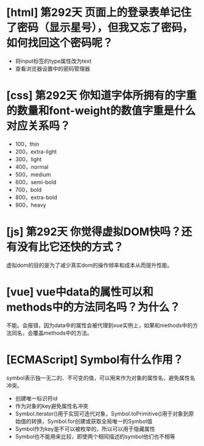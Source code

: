 # [html] 第292天 页面上的登录表单记住了密码（显示星号），但我又忘了密码，如何找回这个密码呢？

- 将input标签的type属性改为text
- 查看浏览器设置中的密码管理器

# [css] 第292天 你知道字体所拥有的字重的数量和font-weight的数值字重是什么对应关系吗？

- 100，thin
- 200，extra-light
- 300，light
- 400，normal
- 500，medium
- 600，semi-bold
- 700，bold
- 800，extra-bold
- 900，heavy

# [js] 第292天 你觉得虚拟DOM快吗？还有没有比它还快的方式？

虚拟dom的目的是为了减少真实dom的操作频率和成本从而提升性能。

# [vue] vue中data的属性可以和methods中的方法同名吗？为什么？

不能。会报错，因为data中的属性会被代理到vue实例上，如果和methods中的方法同名，会覆盖methods中的方法。

# [ECMAScript] Symbol有什么作用？

symbol表示独一无二的、不可变的值，可以用来作为对象的属性名，避免属性名冲突。
- 创建唯一标识符id
- 作为对象的key避免属性名冲突
- Symbol.iterator()用于实现可迭代对象，Symbol.toPrimitive()用于对象到原始值的转换，Symbol.for创建或获取全局唯一的Symbol值
- Symbol作为key是不可以被枚举的，所以可以用于隐藏属性
- Symbol也不能用来比较，即使两个相同描述的symbol他们也不相等
